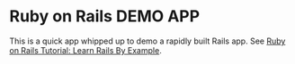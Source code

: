 # Ruby on Rails DEMO APP

This is a quick app whipped up to demo a rapidly built Rails app.
See [Ruby on Rails Tutorial: Learn Rails By Example](http://railstutorial.org).
